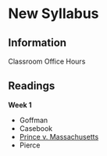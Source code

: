 # New Syllabus
## Information
Classroom
Office Hours

## Readings
**Week 1**
- Goffman
- Casebook
- [Prince v. Massachusetts](https://github.com/belaaugustwalker/git-practice/blob/b6b2198c33de3cac59d94526e187ad1ec1328cbc/Prince%20v%20Massachusetts%20(1944).docx)
- Pierce
